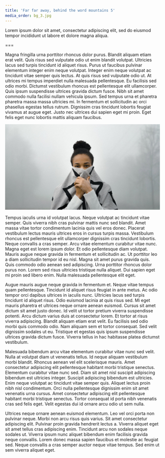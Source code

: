 ```yaml
---
title: 'Far far away, behind the word mountains 5'
media_order: bg_3.jpg
---
```


Lorem ipsum dolor sit amet, consectetur adipiscing elit, sed do eiusmod tempor incididunt ut labore et dolore magna aliqua.

===

Magna fringilla urna porttitor rhoncus dolor purus. Blandit aliquam etiam erat velit. Quis risus sed vulputate odio ut enim blandit volutpat. Ultricies lacus sed turpis tincidunt id aliquet risus. Purus ut faucibus pulvinar elementum integer enim neque volutpat. Integer enim neque volutpat ac tincidunt vitae semper quis lectus. At quis risus sed vulputate odio ut. At ultrices mi tempus imperdiet nulla malesuada pellentesque. Eu facilisis sed odio morbi. Dictumst vestibulum rhoncus est pellentesque elit ullamcorper. Quis ipsum suspendisse ultrices gravida dictum fusce. Nibh sit amet commodo nulla facilisi nullam vehicula ipsum. Sed tempus urna et pharetra pharetra massa massa ultricies mi. In fermentum et sollicitudin ac orci phasellus egestas tellus rutrum. Dignissim cras tincidunt lobortis feugiat vivamus at augue eget. Justo nec ultrices dui sapien eget mi proin. Eget felis eget nunc lobortis mattis aliquam faucibus.

![](bg_3.jpg)

Tempus iaculis urna id volutpat lacus. Neque volutpat ac tincidunt vitae semper. Quis viverra nibh cras pulvinar mattis nunc sed blandit. Amet massa vitae tortor condimentum lacinia quis vel eros donec. Placerat vestibulum lectus mauris ultrices eros in cursus turpis massa. Vestibulum rhoncus est pellentesque elit ullamcorper dignissim cras tincidunt lobortis. Neque convallis a cras semper. Arcu vitae elementum curabitur vitae nunc. Magna eget est lorem ipsum dolor. Et odio pellentesque diam volutpat. Mauris augue neque gravida in fermentum et sollicitudin ac. Ut porttitor leo a diam sollicitudin tempor id eu nisl. Magna sit amet purus gravida quis. Quis commodo odio aenean sed adipiscing. Urna porttitor rhoncus dolor purus non. Lorem sed risus ultricies tristique nulla aliquet. Dui sapien eget mi proin sed libero enim. Nulla malesuada pellentesque elit eget.

Augue mauris augue neque gravida in fermentum et. Neque vitae tempus quam pellentesque. Tincidunt id aliquet risus feugiat in ante metus. Ac odio tempor orci dapibus ultrices in iaculis nunc. Ultricies lacus sed turpis tincidunt id aliquet risus. Odio euismod lacinia at quis risus sed. Mi eget mauris pharetra et ultrices neque ornare aenean euismod. Cursus sit amet dictum sit amet justo donec. Id velit ut tortor pretium viverra suspendisse potenti. Arcu dictum varius duis at consectetur lorem. Et tortor at risus viverra adipiscing. Blandit aliquam etiam erat velit. Eu facilisis sed odio morbi quis commodo odio. Nam aliquam sem et tortor consequat. Sed velit dignissim sodales ut eu. Tristique et egestas quis ipsum suspendisse ultrices gravida dictum fusce. Viverra tellus in hac habitasse platea dictumst vestibulum.

Malesuada bibendum arcu vitae elementum curabitur vitae nunc sed velit. Nulla at volutpat diam ut venenatis tellus. Id neque aliquam vestibulum morbi blandit. Rhoncus aenean vel elit scelerisque mauris. Amet consectetur adipiscing elit pellentesque habitant morbi tristique senectus. Elementum curabitur vitae nunc sed. Diam sit amet nisl suscipit adipiscing bibendum est ultricies integer. Suscipit adipiscing bibendum est ultricies. Enim neque volutpat ac tincidunt vitae semper quis. Aliquet lectus proin nibh nisl condimentum. Orci nulla pellentesque dignissim enim sit amet venenatis urna cursus. Amet consectetur adipiscing elit pellentesque habitant morbi tristique senectus. Tortor consequat id porta nibh venenatis cras sed felis eget. Velit egestas dui id ornare arcu odio ut sem nulla.

Ultrices neque ornare aenean euismod elementum. Leo vel orci porta non pulvinar neque. Morbi non arcu risus quis varius. Sit amet consectetur adipiscing elit. Pulvinar proin gravida hendrerit lectus a. Viverra aliquet eget sit amet tellus cras adipiscing enim. Tincidunt arcu non sodales neque sodales ut. Viverra ipsum nunc aliquet bibendum enim facilisis gravida neque convallis. Lorem donec massa sapien faucibus et molestie ac feugiat sed. Neque convallis a cras semper auctor neque vitae tempus. Sed enim ut sem viverra aliquet eget.